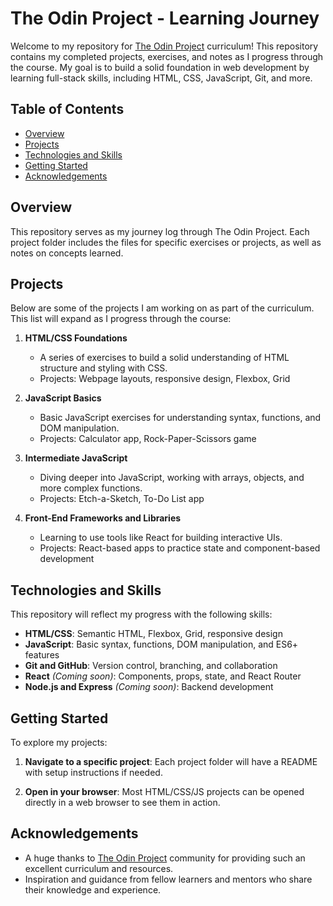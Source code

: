 # The Odin Project - Learning Journey

Welcome to my repository for [The Odin Project](https://www.theodinproject.com/) curriculum! This repository contains my completed projects, exercises, and notes as I progress through the course. My goal is to build a solid foundation in web development by learning full-stack skills, including HTML, CSS, JavaScript, Git, and more.

## Table of Contents

- [Overview](#overview)
- [Projects](#projects)
- [Technologies and Skills](#technologies-and-skills)
- [Getting Started](#getting-started)
- [Acknowledgements](#acknowledgements)

## Overview

This repository serves as my journey log through The Odin Project. Each project folder includes the files for specific exercises or projects, as well as notes on concepts learned.

## Projects

Below are some of the projects I am working on as part of the curriculum. This list will expand as I progress through the course:

1. **HTML/CSS Foundations**

   - A series of exercises to build a solid understanding of HTML structure and styling with CSS.
   - Projects: Webpage layouts, responsive design, Flexbox, Grid

2. **JavaScript Basics**

   - Basic JavaScript exercises for understanding syntax, functions, and DOM manipulation.
   - Projects: Calculator app, Rock-Paper-Scissors game

3. **Intermediate JavaScript**

   - Diving deeper into JavaScript, working with arrays, objects, and more complex functions.
   - Projects: Etch-a-Sketch, To-Do List app

4. **Front-End Frameworks and Libraries**
   - Learning to use tools like React for building interactive UIs.
   - Projects: React-based apps to practice state and component-based development

## Technologies and Skills

This repository will reflect my progress with the following skills:

- **HTML/CSS**: Semantic HTML, Flexbox, Grid, responsive design
- **JavaScript**: Basic syntax, functions, DOM manipulation, and ES6+ features
- **Git and GitHub**: Version control, branching, and collaboration
- **React** _(Coming soon)_: Components, props, state, and React Router
- **Node.js and Express** _(Coming soon)_: Backend development

## Getting Started

To explore my projects:

1. **Navigate to a specific project**:
   Each project folder will have a README with setup instructions if needed.

2. **Open in your browser**:
   Most HTML/CSS/JS projects can be opened directly in a web browser to see them in action.

## Acknowledgements

- A huge thanks to [The Odin Project](https://www.theodinproject.com/) community for providing such an excellent curriculum and resources.
- Inspiration and guidance from fellow learners and mentors who share their knowledge and experience.
